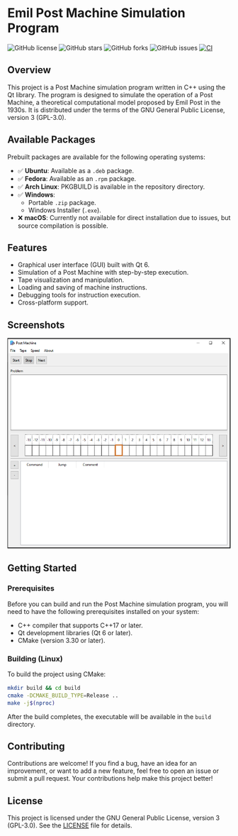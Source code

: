 # Emil Post Machine Simulation Program

![GitHub license](https://img.shields.io/github/license/adidvar/post-machine)
![GitHub stars](https://img.shields.io/github/stars/adidvar/post-machine)
![GitHub forks](https://img.shields.io/github/forks/adidvar/post-machine)
![GitHub issues](https://img.shields.io/github/issues/adidvar/post-machine)
[![CI](https://github.com/adidvar/post-machine/actions/workflows/build.yml/badge.svg)](https://github.com/your-username/your-repo/actions)

## Overview

This project is a Post Machine simulation program written in C++ using the Qt library. The program is designed to simulate the operation of a Post Machine, a theoretical computational model proposed by Emil Post in the 1930s. It is distributed under the terms of the GNU General Public License, version 3 (GPL-3.0).

## Available Packages

Prebuilt packages are available for the following operating systems:

- ✅ **Ubuntu**: Available as a `.deb` package.
- ✅ **Fedora**: Available as an `.rpm` package.
- ✅ **Arch Linux**: PKGBUILD is available in the repository directory.
- ✅ **Windows**:
  - Portable `.zip` package.
  - Windows Installer (`.exe`).
- ❌ **macOS**: Currently not available for direct installation due to issues, but source compilation is possible.

## Features

- Graphical user interface (GUI) built with Qt 6.
- Simulation of a Post Machine with step-by-step execution.
- Tape visualization and manipulation.
- Loading and saving of machine instructions.
- Debugging tools for instruction execution.
- Cross-platform support.

## Screenshots

![Screenshot 1](assets/Screenshot_1.png "Screenshot 1")

## Getting Started

### Prerequisites

Before you can build and run the Post Machine simulation program, you will need to have the following prerequisites installed on your system:

- C++ compiler that supports C++17 or later.
- Qt development libraries (Qt 6 or later).
- CMake (version 3.30 or later).

### Building (Linux)

To build the project using CMake:

```sh
mkdir build && cd build
cmake -DCMAKE_BUILD_TYPE=Release ..
make -j$(nproc)
```

After the build completes, the executable will be available in the `build` directory.

## Contributing

Contributions are welcome! If you find a bug, have an idea for an improvement, or want to add a new feature, feel free to open an issue or submit a pull request. Your contributions help make this project better!

## License

This project is licensed under the GNU General Public License, version 3 (GPL-3.0). See the [LICENSE](LICENSE) file for details.
